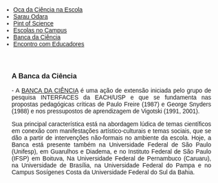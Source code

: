 
<!DOCTYPE html>
<html lang="pt-BR">
<head>
    <meta charset="UTF-8">
    <meta name="viewport" content="width=device-width, initial-scale=1.0">
    <title>Menu de Navegação</title>
    <style>
        body {
            font-family: Arial, sans-serif;
            text-align: justify;
        }
        .menu {
            background-color: #333;
            overflow: hidden;
        }
        .menu a {
            float: left;
            display: block;
            color: white;
            text-align: center;
            padding: 14px 16px;
            text-decoration: none;
        }
        .menu a:hover {
            background-color: #ddd;
            color: black;
        }
        .content {
            padding: 20px;
        }
    </style>
</head>
<body>

<div class="navbar">
  <div class="navbar-inner">
      <ul class="nav">
          <li><a href="/pages/extensao_oca.html">Oca da Ciência na Escola</a></li>
          <li><a href="/pages/extensao_sarau.html">Sarau Odara</a></li>
          <li><a href="/pages/extensao_pint.html">Pint of Science</a></li>
          <li><a href="/pages/extensao_esc_campus.html">Escolas no Campus</a></li>
          <li><a href="/pages/extensao_banca.html">Banca da Ciência</a></li>
          <li><a href="/pages/extensao_encontro.html">Encontro com Educadores</a></li>
      </ul>
  </div>
</div>

<div class="content">
    <h3 id="banca">A Banca da Ciência</h3>
    <p>- A <a href="https://jornal.usp.br/universidade/acoes-para-comunidade/projeto-da-usp-ensina-ciencias-com-material-de-baixo-custo/">BANCA DA CIÊNCIA</a> é uma ação de extensão iniciada pelo grupo de pesquisa INTERFACES da EACH/USP e que se fundamenta nas propostas pedagógicas críticas de Paulo Freire (1987) e George Snyders (1988) e nos pressupostos de aprendizagem de Vigotski (1991, 2001).</p>
    <p>Sua principal característica está na abordagem lúdica de temas científicos em conexão com manifestações artístico-culturais e temas sociais, que se dão a partir de intervenções não-formais no ambiente da escola. Hoje, a Banca está presente também na Universidade Federal de São Paulo (Unifesp), em Guarulhos e Diadema, e no Instituto Federal de São Paulo (IFSP) em Boituva, Na Universidade Federal de Pernambuco (Caruaru), na Universidade de Brasília, na Universidade Federal do Pampa e no Campus Sosígenes Costa da Universidade Federal do Sul da Bahia.</p>
</div>

</body>
</html>
